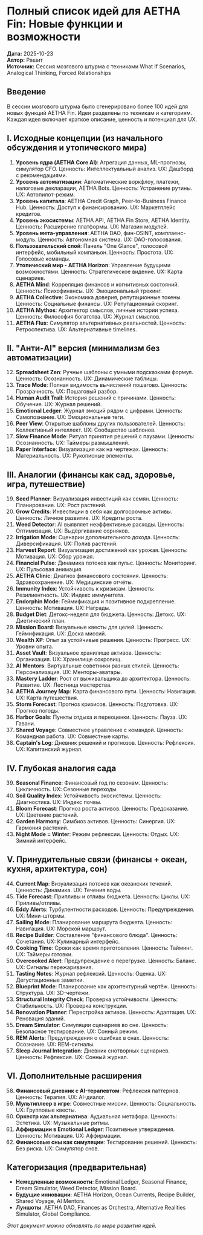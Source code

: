 # Полный список идей для AETHA Fin: Новые функции и возможности

**Дата:** 2025-10-23  
**Автор:** Рашит  
**Источник:** Сессия мозгового штурма с техниками What If Scenarios, Analogical Thinking, Forced Relationships  

## Введение
В сессии мозгового штурма было сгенерировано более 100 идей для новых функций AETHA Fin. Идеи разделены по техникам и категориям. Каждая идея включает краткое описание, ценность и потенциал для UX.

## I. Исходные концепции (из начального обсуждения и утопического мира)
1. **Уровень ядра (AETHA Core AI)**: Агрегация данных, ML-прогнозы, симулятор CFO. Ценность: Интеллектуальный анализ. UX: Дашборд с рекомендациями.
2. **Уровень автоматизации**: Автоматические воркфлоу, платежи, налоговые декларации, AETHA Bots. Ценность: Устранение рутины. UX: Автопилот-режим.
3. **Уровень капитала**: AETHA Credit Graph, Peer-to-Business Finance Hub. Ценность: Доступ к финансированию. UX: Маркетплейс кредитов.
4. **Уровень экосистемы**: AETHA API, AETHA Fin Store, AETHA Identity. Ценность: Расширение платформы. UX: Магазин модулей.
5. **Уровень мета-управления**: AETHA DAO, фин-OSINT, комплаенс-модуль. Ценность: Автономная система. UX: DAO-голосования.
6. **Пользовательский слой**: Панель "One Glance", голосовой интерфейс, мобильный компаньон. Ценность: Простота. UX: Голосовые команды.
7. **Утопический мир - AETHA Horizon**: Управление будущими возможностями. Ценность: Стратегическое видение. UX: Карта сценариев.
8. **AETHA Mind**: Корреляция финансов и когнитивных состояний. Ценность: Психофинансы. UX: Эмоциональный трекинг.
9. **AETHA Collective**: Экономика доверия, репутационные токены. Ценность: Социальные финансы. UX: Репутационный скоринг.
10. **AETHA Mythos**: Архитектор смыслов, личные истории успеха. Ценность: Философия богатства. UX: Журнал смыслов.
11. **AETHA Flux**: Симулятор альтернативных реальностей. Ценность: Ретроспектива. UX: Альтернативные timelines.

## II. "Анти-AI" версия (минимализм без автоматизации)
12. **Spreadsheet Zen**: Ручные шаблоны с умными подсказками формул. Ценность: Осознанность. UX: Динамические таблицы.
13. **Trace Mode**: Полная видимость вычислений пошагово. Ценность: Прозрачность. UX: Пошаговый разбор.
14. **Human Audit Trail**: История решений с причинами. Ценность: Обучение. UX: Журнал решений.
15. **Emotional Ledger**: Журнал эмоций рядом с цифрами. Ценность: Самопознание. UX: Эмоциональные теги.
16. **Peer View**: Открытые шаблоны других пользователей. Ценность: Коллективный интеллект. UX: Сообщество шаблонов.
17. **Slow Finance Mode**: Ритуал принятия решений с паузами. Ценность: Осознанность. UX: Таймеры размышлений.
18. **Paper Interface**: Визуализация как на чертежах. Ценность: Материальность. UX: Рукописные элементы.

## III. Аналогии (финансы как сад, здоровье, игра, путешествие)
19. **Seed Planner**: Визуализация инвестиций как семян. Ценность: Планирование. UX: Рост растений.
20. **Grow Credits**: Инвестиции в себя как долгосрочные активы. Ценность: Личное развитие. UX: Кредиты роста.
21. **Weed Detector**: AI выявляет неэффективные расходы. Ценность: Оптимизация. UX: Выдёргивание сорняков.
22. **Irrigation Mode**: Сценарии дополнительного дохода. Ценность: Диверсификация. UX: Полив растений.
23. **Harvest Report**: Визуализация достижений как урожая. Ценность: Мотивация. UX: Сбор урожая.
24. **Financial Pulse**: Динамика потоков как пульс. Ценность: Мониторинг. UX: Пульсовая анимация.
25. **AETHA Clinic**: Диагноз финансового состояния. Ценность: Здравоохранение. UX: Медицинские отчёты.
26. **Immunity Index**: Устойчивость к кризисам. Ценность: Резилиентность. UX: Индекс иммунитета.
27. **Endorphin Mode**: Геймификация и позитивное подкрепление. Ценность: Мотивация. UX: Награды.
28. **Budget Diet**: Детокс-неделя для бюджета. Ценность: Детокс. UX: Диетический план.
29. **Mission Board**: Визуальные квесты для целей. Ценность: Геймификация. UX: Доска миссий.
30. **Wealth XP**: Опыт за устойчивые решения. Ценность: Прогресс. UX: Уровни опыта.
31. **Asset Vault**: Визуальное хранилище активов. Ценность: Организация. UX: Хранилище сокровищ.
32. **AI Mentors**: Виртуальные советники разных стилей. Ценность: Персонализация. UX: Менторы-аватары.
33. **Mastery Ladder**: Рост от выживальщика до архитектора. Ценность: Развитие. UX: Лестница мастерства.
34. **AETHA Journey Map**: Карта финансового пути. Ценность: Навигация. UX: Карта путешествия.
35. **Storm Forecast**: Прогноз кризисов. Ценность: Подготовка. UX: Прогноз погоды.
36. **Harbor Goals**: Пункты отдыха и переоценки. Ценность: Пауза. UX: Гавани.
37. **Shared Voyage**: Совместное управление с командой. Ценность: Командная работа. UX: Совместные карты.
38. **Captain's Log**: Дневник решений и прогнозов. Ценность: Рефлексия. UX: Капитанский журнал.

## IV. Глубокая аналогия сада
39. **Seasonal Finance**: Финансовый год по сезонам. Ценность: Цикличность. UX: Сезонные переходы.
40. **Soil Quality Index**: Устойчивость экосистемы. Ценность: Диагностика. UX: Индекс почвы.
41. **Bloom Forecast**: Прогноз роста активов. Ценность: Предсказание. UX: Цветение растений.
42. **Garden Harmony**: Симбиоз активов. Ценность: Синергия. UX: Гармония растений.
43. **Night Mode = Winter**: Режим рефлексии. Ценность: Отдых. UX: Зимний интерфейс.

## V. Принудительные связи (финансы + океан, кухня, архитектура, сон)
44. **Current Map**: Визуализация потоков как океанских течений. Ценность: Динамика. UX: Течения воды.
45. **Tide Forecast**: Припливы и отливы бюджета. Ценность: Циклы. UX: Приливы/отливы.
46. **Eddy Alerts**: Турбулентности расходов. Ценность: Предупреждения. UX: Мини-штормы.
47. **Sailing Mode**: Планирование маршрута бюджета. Ценность: Навигация. UX: Морской маршрут.
48. **Recipe Builder**: Составление "финансового блюда". Ценность: Сочетания. UX: Кулинарный интерфейс.
49. **Cooking Time**: Сроки как время приготовления. Ценность: Тайминг. UX: Таймеры готовки.
50. **Overcooked Alert**: Предупреждение о перегрузке. Ценность: Баланс. UX: Сигналы пережаривания.
51. **Tasting Notes**: Журнал рефлексий. Ценность: Оценка. UX: Дегустационные заметки.
52. **Blueprint Mode**: Планирование как архитектурный чертёж. Ценность: Структура. UX: 3D-чертежи.
53. **Structural Integrity Check**: Проверка устойчивости. Ценность: Стабильность. UX: Проверка конструкции.
54. **Renovation Planner**: Перестройка активов. Ценность: Адаптация. UX: Реновация зданий.
55. **Dream Simulator**: Симуляции сценариев во сне. Ценность: Безопасное тестирование. UX: Сонный режим.
56. **REM Alerts**: Предупреждения о ошибках в снах. Ценность: Осознание. UX: REM-сигналы.
57. **Sleep Journal Integration**: Дневник снотворных сценариев. Ценность: Рефлексия. UX: Сонный журнал.

## VI. Дополнительные расширения
58. **Финансовый дневник с AI-терапевтом**: Рефлексия паттернов. Ценность: Терапия. UX: AI-диалог.
59. **Мультиплеер в игре**: Совместные миссии. Ценность: Социальность. UX: Групповые квесты.
60. **Оркестр как альтернатива**: Аудиальная метафора. Ценность: Эстетика. UX: Музыкальные ритмы.
61. **Аффирмации в Emotional Ledger**: Позитивные утверждения. Ценность: Мотивация. UX: Аффирмации.
62. **Финансовые сны как симуляции**: Тестирование решений. Ценность: Без риска. UX: Симулятор снов.

## Категоризация (предварительная)
- **Немедленные возможности**: Emotional Ledger, Seasonal Finance, Dream Simulator, Weed Detector, Mission Board.
- **Будущие инновации**: AETHA Horizon, Ocean Currents, Recipe Builder, Shared Voyage, AI Mentors.
- **Луншоты**: AETHA DAO, Finances as Orchestra, Alternative Realities Simulator, Global Compliance.

_Этот документ можно обновлять по мере развития идей._
